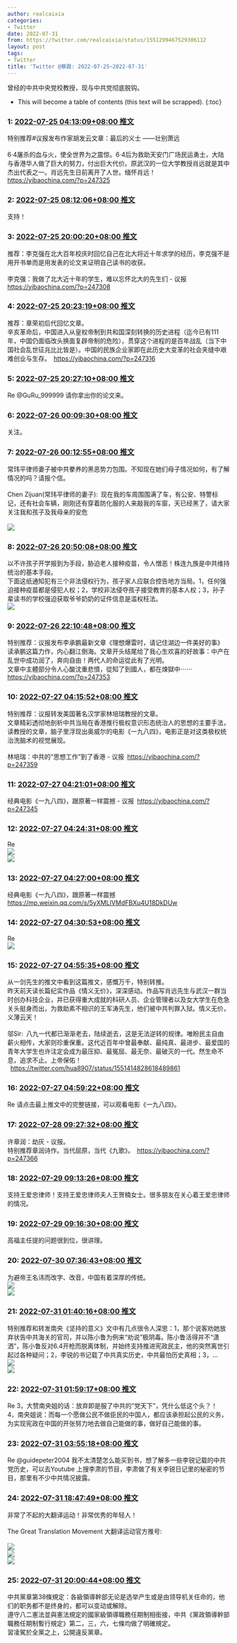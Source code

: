 ```yaml
---
author: realcaixia
categories:
- Twitter
date: 2022-07-31
from: https://twitter.com/realcaixia/status/1551299467529306112
layout: post
tags:
- Twitter
title: 'Twitter @蔡霞: 2022-07-25~2022-07-31'
---
```


曾经的中共中央党校教授，现与中共党彻底脱钩。 

* This will become a table of contents (this text will be scrapped).
{:toc}

### 1: [2022-07-25 04:13:09+08:00 推文](https://twitter.com/realcaixia/status/1551299467529306112)

特别推荐#议报发布作家胡发云文章：最后的义士 ——壮别萧远 <br><br>6·4屠杀的血与火，使全世界为之震惊。6·4后为救助天安门广场民运勇士，大陆与香港华人做了巨大的努力，付出巨大代价。原武汉的一位大学教授肖远就是其中杰出代表之一。肖远先生日前离开了人世。缅怀肖远！ <a href="https://yibaochina.com/?p=247325" target="_blank" rel="noopener noreferrer">https://yibaochina.com/?p=247325</a>

### 2: [2022-07-25 08:12:06+08:00 推文](https://twitter.com/realcaixia/status/1551359600271806469)

支持！

### 3: [2022-07-25 20:00:20+08:00 推文](https://twitter.com/realcaixia/status/1551537832728174593)

推荐：李克强在北大百年校庆时回忆自己在北大将近十年求学的经历，李克强不是用开书单而是用发表的论文来证明自己读书的收获。<br><br>李克强：我做了北大近十年的学生，难以忘怀北大的先生们 - 议报 <a href="https://yibaochina.com/?p=247308" target="_blank" rel="noopener noreferrer">https://yibaochina.com/?p=247308</a>

### 4: [2022-07-25 20:23:19+08:00 推文](https://twitter.com/realcaixia/status/1551543616283283456)

推荐：章荣初后代回忆文章。<br>辛亥革命后，中国进入从皇权帝制到共和国深刻转换的历史进程（迄今已有111年，中国仍面临改头换面复辟帝制的危险），贯穿这个进程的是百年战乱（当下中国社会乱世征兆比比皆是）。中国的民族企业家即在此历史大变革的社会夹缝中艰难创业与生存。 <a href="https://yibaochina.com/?p=247316" target="_blank" rel="noopener noreferrer">https://yibaochina.com/?p=247316</a>

### 5: [2022-07-25 20:27:10+08:00 推文](https://twitter.com/realcaixia/status/1551544586476085249)

Re @GuRu_999999 请你拿出你的论文来。

### 6: [2022-07-26 00:09:30+08:00 推文](https://twitter.com/realcaixia/status/1551600538218905600)

关注。

### 7: [2022-07-26 00:12:55+08:00 推文](https://twitter.com/realcaixia/status/1551601399795965953)

常玮平律师妻子被中共豢养的黑恶势力包围。不知现在她们母子情况如何，有了解情况的吗？请报个信。<br><br>Chen Zijuan(常玮平律师的妻子): 现在我的车周围围满了车，有公安、特警标记，还有社会车辆，刚刚还有穿着防化服的人来敲我的车窗，天已经黑了，请大家关注我和孩子及我母亲的安危<br><br><img style="" src="https://pbs.twimg.com/media/FYg3GtUVUAEuEPh?format=jpg&amp;name=orig" referrerpolicy="no-referrer">

### 8: [2022-07-26 20:50:08+08:00 推文](https://twitter.com/realcaixia/status/1551912755179012096)

以不许孩子开学报到为手段，胁迫老人接种疫苗，令人憎恶！株连九族是中共维持统治的基本手段。<br>下面这纸通知犯有三个非法侵权行为，孩子家人应联合控告地方当局。1，任何强迫接种疫苗都是侵犯人权；2，学校非法侵夺孩子接受教育的基本人权；3，孙子辈读书的学校强迫获取爷爷奶奶的证件信息是滥权枉法。<br><img style="" src="https://pbs.twimg.com/media/FYmAbO6WAAAdBlg?format=jpg&amp;name=orig" referrerpolicy="no-referrer">

### 9: [2022-07-26 22:10:48+08:00 推文](https://twitter.com/realcaixia/status/1551933054423339010)

特别推荐：议报发布李承鹏最新文章《理想爆雷时，请记住湖边一件美好的事》<br>读承鹏这篇力作，内心翻江倒海。文章开头结尾给了我心生欢喜的好故事：中产在乱世中成功润了，奔向自由！两代人的命运從此有了光明。<br>文章中主體部分令人心酸沈重悲憤，從知了到國人，都在煉獄中⋯⋯ <a href="https://yibaochina.com/?p=247353" target="_blank" rel="noopener noreferrer">https://yibaochina.com/?p=247353</a>

### 10: [2022-07-27 04:15:52+08:00 推文](https://twitter.com/realcaixia/status/1552024927909416960)

特别推荐：议报转发美国著名汉学家林培瑞教授的文章。<br>文章精彩透彻地剖析中共当局在香港推行极权意识形态统治人的思想的主要手法，读教授的文章，脑子里浮现出奥威尔的电影《一九八四》，电影正是对这类极权统治洗脑术的视觉展现。<br><br>林培瑞：中共的“思想工作”到了香港 - 议报 <a href="https://yibaochina.com/?p=247359" target="_blank" rel="noopener noreferrer">https://yibaochina.com/?p=247359</a>

### 11: [2022-07-27 04:21:01+08:00 推文](https://twitter.com/realcaixia/status/1552026224964272128)

经典电影《一九八四》，跟原著一样震撼 - 议报 <a href="https://yibaochina.com/?p=247345" target="_blank" rel="noopener noreferrer">https://yibaochina.com/?p=247345</a>

### 12: [2022-07-27 04:24:31+08:00 推文](https://twitter.com/realcaixia/status/1552027102878306312)

Re <br><img style="" src="https://pbs.twimg.com/media/FYnoa__WQAAjrQD?format=jpg&amp;name=orig" referrerpolicy="no-referrer"><br><img style="" src="https://pbs.twimg.com/media/FYnoa_-WYAcUHcN?format=jpg&amp;name=orig" referrerpolicy="no-referrer">

### 13: [2022-07-27 04:27:00+08:00 推文](https://twitter.com/realcaixia/status/1552027728781709312)

经典电影《一九八四》，跟原著一样震撼 <a href="https://mp.weixin.qq.com/s/5yXMLIVMdFBXu4U18DkDUw" target="_blank" rel="noopener noreferrer">https://mp.weixin.qq.com/s/5yXMLIVMdFBXu4U18DkDUw</a>

### 14: [2022-07-27 04:30:53+08:00 推文](https://twitter.com/realcaixia/status/1552028704599072769)

Re <br><img style="" src="https://pbs.twimg.com/media/FYnp4TgWAAABRqf?format=jpg&amp;name=orig" referrerpolicy="no-referrer">

### 15: [2022-07-27 04:55:35+08:00 推文](https://twitter.com/realcaixia/status/1552034924093374464)

从一剑先生的推文中看到这篇推文，感慨万千，特别转推。<br>昨天前天读长篇纪实作品《情义无价》，深深感动。作品写肖远先生与武汉一群当时创办科技企业，并已获得重大成就的科研人员、企业管理者以及女大学生在危急关头挺身而出，为救助素不相识的王军涛先生，他们被中共判罪入狱。情义无价，义薄云天！<br><br>邬Sir: 八九一代都已渐渐老去，陆续逝去，这是无法逆转的规律。唯盼民主自由薪火相传，大家则珍重保重。这代近百年中曾最奉献、最纯真、最进步、最爱国的青年大学生也许注定会成为最压抑、最冤屈、最无奈、最破灭的一代。然生命不息，追求不止。上帝保佑！<br> <a href="https://twitter.com/hua8907/status/1551414828618489861" target="_blank" rel="noopener noreferrer">https://twitter.com/hua8907/status/1551414828618489861</a>

### 16: [2022-07-27 04:59:22+08:00 推文](https://twitter.com/realcaixia/status/1552035873176408067)

Re 请点击最上推文中的完整链接，可以观看电影《一九八四》。

### 17: [2022-07-28 09:27:32+08:00 推文](https://twitter.com/realcaixia/status/1552465747208814597)

许章润：劫灰 - 议报。<br>特别推荐章润诗作。当代屈原，当代《九歌》。 <a href="https://yibaochina.com/?p=247366" target="_blank" rel="noopener noreferrer">https://yibaochina.com/?p=247366</a>

### 18: [2022-07-29 09:13:26+08:00 推文](https://twitter.com/realcaixia/status/1552824587611766784)

支持王爱忠律师！支持王爱忠律师夫人王贺楠女士。很多朋友在关心着王爱忠律师的情况。

### 19: [2022-07-29 09:16:30+08:00 推文](https://twitter.com/realcaixia/status/1552825358306742273)

高福主任提的问题很到位，很讲理。

### 20: [2022-07-30 07:36:43+08:00 推文](https://twitter.com/realcaixia/status/1553162636401037314)

为避帝王名讳而改字、改音，中国有着深厚的传统。<br><img style="" src="https://pbs.twimg.com/media/FY3xLxKXgAAnUFm?format=jpg&amp;name=orig" referrerpolicy="no-referrer"><br><img style="" src="https://pbs.twimg.com/media/FY3xL7RWAAgoxJB?format=jpg&amp;name=orig" referrerpolicy="no-referrer">

### 21: [2022-07-31 01:40:16+08:00 推文](https://twitter.com/realcaixia/status/1553435320028471296)

特别推荐和转发南央《坚持的意义》文中有几点很令人深思：1，那个说客劝她放弃状告中共海关的官司，并以陈小鲁为例来“劝说”极阴毒。陈小鲁活得并不“潇洒”，陈小鲁反对6.4开枪而脱离体制，并始终支持推进宪政民主，他的突然离世引起过各种疑问；2，李锐的书记载了中共真实历史，中共最怕历史真相；3，…<br><img style="" src="https://pbs.twimg.com/media/FY7pLwbWAAEXFts?format=jpg&amp;name=orig" referrerpolicy="no-referrer"><br><img style="" src="https://pbs.twimg.com/media/FY7pMAVXoAI6lX2?format=jpg&amp;name=orig" referrerpolicy="no-referrer">

### 22: [2022-07-31 01:59:17+08:00 推文](https://twitter.com/realcaixia/status/1553440107046248451)

Re 3，大赞南央姐的话：放弃即是服了中共的“党天下”，凭什么低这个头？！<br>4，南央姐说：而每一个愿做公民不做臣民的中国人，都应该承担起公民的义务，为实现宪政在中国的开张努力地去做自己能做的事，做好自己能做的事。

### 23: [2022-07-31 03:55:18+08:00 推文](https://twitter.com/realcaixia/status/1553469302111719425)

Re @guidepeter2004 我不太清楚怎么能买到书，想了解多一些李锐记载的中共党历史，可以去Youtube 上搜李肃的节目，李肃做了有关李锐日记里的秘密的节目，那里有不少中共情况披露。

### 24: [2022-07-31 18:47:49+08:00 推文](https://twitter.com/realcaixia/status/1553693913738887169)

非常了不起的大翻译运动！非常优秀的年轻人！<br><br>The Great Translation Movement 大翻译运动官方推号: <br><br><img style="" src="https://pbs.twimg.com/media/FY6wB18VsAMh5VY?format=jpg&amp;name=orig" referrerpolicy="no-referrer"><br><img style="" src="https://pbs.twimg.com/media/FY6xPaxUIAAuqRD?format=jpg&amp;name=orig" referrerpolicy="no-referrer"><br><img style="" src="https://pbs.twimg.com/media/FY6xQeXUcAAlEQ9?format=jpg&amp;name=orig" referrerpolicy="no-referrer">

### 25: [2022-07-31 20:00:44+08:00 推文](https://twitter.com/realcaixia/status/1553712261545529344)

中共黨章第38條規定：各級領導幹部无论是选举产生或是由领导机关任命的，他们的职务都不是终身的，都可以变动或解除。<br>遵守八二憲法並與憲法規定的國家級領導職務任期制相銜接，中共《黨政領導幹部職務任期制暫行規定》第二，三，六，七條均做了明確規定。<br>習凌駕於全黨之上，公開違反黨章。

